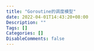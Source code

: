```yaml
---
title: "Goroutine的调度模型"
date: 2022-04-01T14:43:20+08:00
Description: ""
Tags: []
Categories: []
DisableComments: false
---
```

